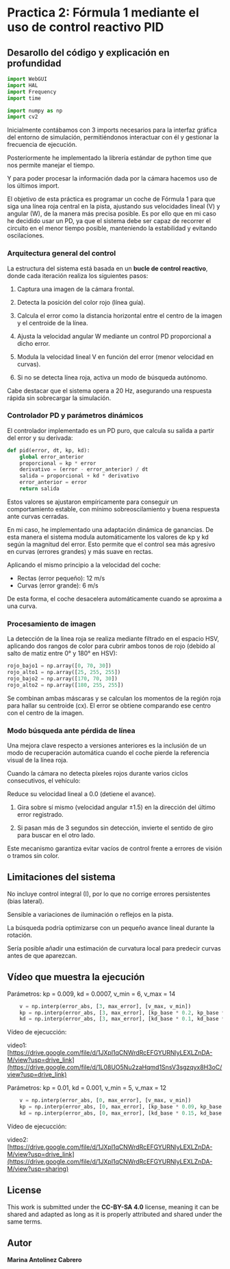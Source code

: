 # Practica 2: Fórmula 1 mediante el uso de control reactivo PID 

## Desarollo del código y explicación en profundidad

```python
import WebGUI
import HAL
import Frequency
import time

import numpy as np
import cv2
```

Inicialmente contábamos con 3 imports necesarios para la interfaz gráfica del entorno de simulación, permitiéndonos interactuar con él y gestionar la frecuencia de ejecución.

Posteriormente he implementado la librería estándar de python time que nos permite manejar el tiempo.

Y para poder procesar la información dada por la cámara hacemos uso de los últimos import.


El objetivo de esta práctica es programar un coche de Fórmula 1 para que siga una línea roja central en la pista, ajustando sus velocidades lineal (V) y angular (W), de la manera más precisa posible. Es por ello que en mi caso he decidido usar un PD, ya que el sistema debe ser capaz de recorrer el circuito en el menor tiempo posible, manteniendo la estabilidad y evitando oscilaciones.

### Arquitectura general del control

La estructura del sistema está basada en un **bucle de control reactivo**, donde cada iteración realiza los siguientes pasos:

  1. Captura una imagen de la cámara frontal.

  2. Detecta la posición del color rojo (línea guía).

  3. Calcula el error como la distancia horizontal entre el centro de la imagen y el centroide de la línea.

  4. Ajusta la velocidad angular W mediante un control PD proporcional a dicho error.

  5. Modula la velocidad lineal V en función del error (menor velocidad en curvas).

  6. Si no se detecta línea roja, activa un modo de búsqueda autónomo.

Cabe destacar que el sistema opera a 20 Hz, asegurando una respuesta rápida sin sobrecargar la simulación.


### Controlador PD y parámetros dinámicos

El controlador implementado es un PD puro, que calcula su salida a partir del error y su derivada:

```python
def pid(error, dt, kp, kd):
    global error_anterior
    proporcional = kp * error
    derivativo = (error - error_anterior) / dt
    salida = proporcional + kd * derivativo
    error_anterior = error
    return salida
```

Estos valores se ajustaron empíricamente para conseguir un comportamiento estable, con mínimo sobreoscilamiento y buena respuesta ante curvas cerradas.

En mi caso, he implementado una adaptación dinámica de ganancias. De esta manera el sistema modula automáticamente los valores de kp y kd según la magnitud del error.
Esto permite que el control sea más agresivo en curvas (errores grandes) y más suave en rectas.

Aplicando el mismo principio a la velocidad del coche:

  - Rectas (error pequeño): 12 m/s
  - Curvas (error grande): 6 m/s

De esta forma, el coche desacelera automáticamente cuando se aproxima a una curva.

### Procesamiento de imagen

La detección de la línea roja se realiza mediante filtrado en el espacio HSV, aplicando dos rangos de color para cubrir ambos tonos de rojo (debido al salto de matiz entre 0° y 180° en HSV):

```python
rojo_bajo1 = np.array([0, 70, 30])
rojo_alto1 = np.array([25, 255, 255])
rojo_bajo2 = np.array([170, 70, 30])
rojo_alto2 = np.array([180, 255, 255])
```

Se combinan ambas máscaras y se calculan los momentos de la región roja para hallar su centroide (cx).
El error se obtiene comparando ese centro con el centro de la imagen.


### Modo búsqueda ante pérdida de línea

Una mejora clave respecto a versiones anteriores es la inclusión de un modo de recuperación automática cuando el coche pierde la referencia visual de la línea roja.

Cuando la cámara no detecta píxeles rojos durante varios ciclos consecutivos, el vehículo:

Reduce su velocidad lineal a 0.0 (detiene el avance).

  1. Gira sobre sí mismo (velocidad angular ±1.5) en la dirección del último error registrado.

  2. Si pasan más de 3 segundos sin detección, invierte el sentido de giro para buscar en el otro lado.

Este mecanismo garantiza evitar vacíos de control frente a errores de visión o tramos sin color.



## Limitaciones del sistema

No incluye control integral (I), por lo que no corrige errores persistentes (bias lateral).

Sensible a variaciones de iluminación o reflejos en la pista.

La búsqueda podría optimizarse con un pequeño avance lineal durante la rotación.

Sería posible añadir una estimación de curvatura local para predecir curvas antes de que aparezcan.


## Vídeo que muestra la ejecución

Parámetros: kp = 0.009, kd = 0.0007, v_min = 6, v_max = 14
```python
    v = np.interp(error_abs, [3, max_error], [v_max, v_min])
    kp = np.interp(error_abs, [3, max_error], [kp_base * 0.2, kp_base * 0.7])
    kd = np.interp(error_abs, [3, max_error], [kd_base * 0.1, kd_base * 0.6])
```
Vídeo de ejecucción:

video1: [https://drive.google.com/file/d/1JXpl1qCNWrdRcEFGYURNlyLEXLZnDA-M/view?usp=drive_link](https://drive.google.com/file/d/1L08UO5Nu2zaHqmd1SnsV3sgzqyx8H3oC/view?usp=drive_link)

Parámetros: kp = 0.01, kd = 0.001, v_min = 5, v_max = 12
```python
    v = np.interp(error_abs, [0, max_error], [v_max, v_min])
    kp = np.interp(error_abs, [0, max_error], [kp_base * 0.09, kp_base * 0.55])
    kd = np.interp(error_abs, [0, max_error], [kd_base * 0.15, kd_base * 0.6])
```
Vídeo de ejecucción:

video2: [https://drive.google.com/file/d/1JXpl1qCNWrdRcEFGYURNlyLEXLZnDA-M/view?usp=drive_link](https://drive.google.com/file/d/1JXpl1qCNWrdRcEFGYURNlyLEXLZnDA-M/view?usp=sharing)

## License

This work is submitted under the **CC-BY-SA 4.0** license, meaning it can be shared and adapted as long as it is properly attributed and shared under the same terms.

## Autor

**Marina Antolínez Cabrero**
